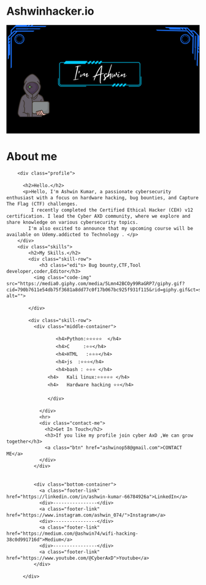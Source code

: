# Ashwinhacker.io

<html>
    <head>
        <title> Ashwin </title>
    </head>
    <body>
        <img src="first.png" width="1430"  >
    </body>
    <h1>About me</h1>
    <div class="middle-container">

        <div class="profile">
          
          <h2>Hello.</h2>
          <p>Hello, I'm Ashwin Kumar, a passionate cybersecurity enthusiast with a focus on hardware hacking, bug bounties, and Capture The Flag (CTF) challenges.
             I recently completed the Certified Ethical Hacker (CEH) v12 certification. I lead the Cyber AXD community, where we explore and share knowledge on various cybersecurity topics.
            I'm also excited to announce that my upcoming course will be available on Udemy.addicted to Technology . </p>
        </div>
        <div class="skills">
            <h2>My Skills.</h2>
            <div class="skill-row">
                <h3 class="edi"s> Bug bounty,CTF,Tool developer,coder,Editor</h3>
              <img class="code-img" src="https://media0.giphy.com/media/5Lmn42BCOy99RaGRP7/giphy.gif?cid=790b7611e54db75f3681a8dd77c0f17b067bc925f931f115&rid=giphy.gif&ct=s" alt="">
    
            </div>
    
            <div class="skill-row">
              <div class="middle-container">
                
                      <h4>Python:⭐⭐⭐⭐⭐  </h4>
                      <h4>C     :⭐⭐</h4>
                      <h4>HTML   :⭐⭐⭐</h4>
                      <h4>js  :⭐⭐⭐</h4>
                      <h4>bash : ⭐⭐⭐ </h4>
                   <h4>   Kali linux:⭐⭐⭐⭐⭐ </h4>
                   <h4>   Hardware hacking ⭐⭐</h4>

                   </div>

                </div>
                <hr>
                <div class="contact-me">
                  <h2>Get In Touch</h2>
                  <h3>If you like my profile join cyber AxD ,We can grow together</h3>
                  <a class="btn" href="ashwinop58@gmail.com">CONTACT ME</a>
                </div>
              </div>
          
          
              <div class="bottom-container">
                <a class="footer-link" href="https://linkedin.com/in/ashwin-kumar-66784926a">LinkedIn</a>
                <div>----------------</div>
                <a class="footer-link" href="https://www.instagram.com/ashwin_074/">Instagram</a>
                <div>----------------</div>
                <a class="footer-link" href="https://medium.com/@ashwin74/wifi-hacking-38c0d991716d">Medium</a>
                <div>----------------</div>
                <a class="footer-link" href="https://www.youtube.com/@CyberAxD">Youtube</a>
              </div>
          
          </div>
</html>

